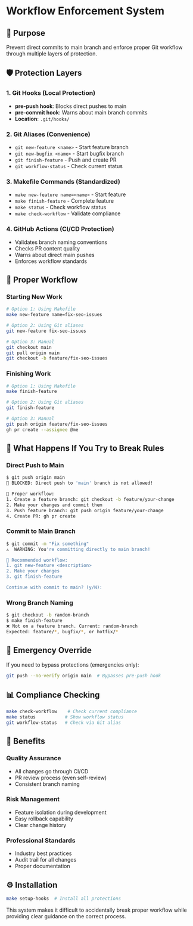 # Workflow Enforcement System

## 🎯 Purpose
Prevent direct commits to main branch and enforce proper Git workflow through multiple layers of protection.

## 🛡️ Protection Layers

### 1. Git Hooks (Local Protection)
- **pre-push hook**: Blocks direct pushes to main
- **pre-commit hook**: Warns about main branch commits
- **Location**: `.git/hooks/`

### 2. Git Aliases (Convenience)
- `git new-feature <name>` - Start feature branch
- `git new-bugfix <name>` - Start bugfix branch  
- `git finish-feature` - Push and create PR
- `git workflow-status` - Check current status

### 3. Makefile Commands (Standardized)
- `make new-feature name=<name>` - Start feature
- `make finish-feature` - Complete feature
- `make status` - Check workflow status
- `make check-workflow` - Validate compliance

### 4. GitHub Actions (CI/CD Protection)
- Validates branch naming conventions
- Checks PR content quality
- Warns about direct main pushes
- Enforces workflow standards

## 🚀 Proper Workflow

### Starting New Work
```bash
# Option 1: Using Makefile
make new-feature name=fix-seo-issues

# Option 2: Using Git aliases  
git new-feature fix-seo-issues

# Option 3: Manual
git checkout main
git pull origin main
git checkout -b feature/fix-seo-issues
```

### Finishing Work
```bash
# Option 1: Using Makefile
make finish-feature

# Option 2: Using Git aliases
git finish-feature

# Option 3: Manual
git push origin feature/fix-seo-issues
gh pr create --assignee @me
```

## 🚨 What Happens If You Try to Break Rules

### Direct Push to Main
```bash
$ git push origin main
🚨 BLOCKED: Direct push to 'main' branch is not allowed!

🔧 Proper workflow:
1. Create a feature branch: git checkout -b feature/your-change
2. Make your changes and commit them  
3. Push feature branch: git push origin feature/your-change
4. Create PR: gh pr create
```

### Commit to Main Branch
```bash
$ git commit -m "Fix something"
⚠️  WARNING: You're committing directly to main branch!

🔧 Recommended workflow:
1. git new-feature <description>
2. Make your changes
3. git finish-feature

Continue with commit to main? (y/N):
```

### Wrong Branch Naming
```bash
$ git checkout -b random-branch
$ make finish-feature
❌ Not on a feature branch. Current: random-branch
Expected: feature/*, bugfix/*, or hotfix/*
```

## 🔧 Emergency Override
If you need to bypass protections (emergencies only):
```bash
git push --no-verify origin main  # Bypasses pre-push hook
```

## 📊 Compliance Checking
```bash
make check-workflow    # Check current compliance
make status           # Show workflow status
git workflow-status   # Check via Git alias
```

## 🎯 Benefits

### Quality Assurance
- All changes go through CI/CD
- PR review process (even self-review)
- Consistent branch naming

### Risk Management  
- Feature isolation during development
- Easy rollback capability
- Clear change history

### Professional Standards
- Industry best practices
- Audit trail for all changes
- Proper documentation

## ⚙️ Installation
```bash
make setup-hooks  # Install all protections
```

This system makes it difficult to accidentally break proper workflow while providing clear guidance on the correct process.
